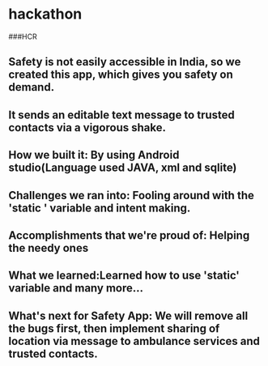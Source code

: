 # hackathon
###HCR
## Safety is not easily accessible in India, so we created this app, which gives you safety on demand.


## It sends an editable text message to trusted contacts via a vigorous shake.

## How we built it: By using Android studio(Language used JAVA, xml and sqlite)

## Challenges we ran into: Fooling around with the 'static ' variable and intent making.

## Accomplishments that we're proud of: Helping the needy ones

## What we learned:Learned how to use 'static' variable and many more...

## What's next for Safety App: We will remove all the bugs first, then implement sharing of location via message to ambulance services and trusted contacts.
